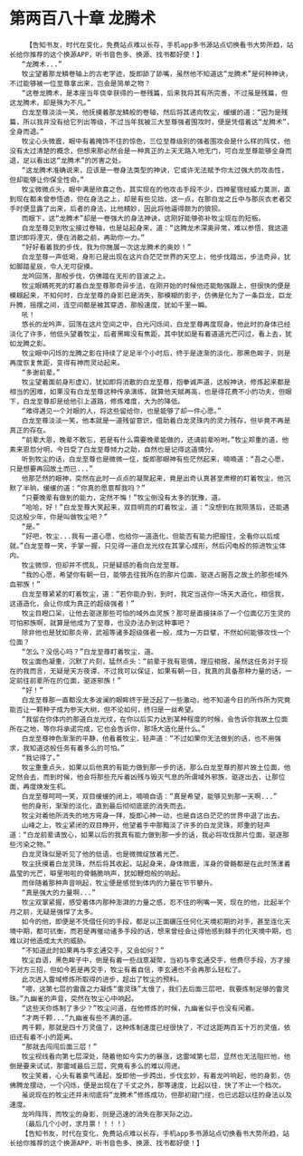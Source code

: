 # 第两百八十章 龙腾术
        【告知书友，时代在变化，免费站点难以长存，手机app多书源站点切换看书大势所趋，站长给你推荐的这个换源APP，听书音色多、换源、找书都好使！】
       “龙腾术...”
       牧尘望着那龙鳞卷轴上的古老字迹，旋即舔了舔嘴，虽然他不知道这“龙腾术”是何种神诀，不过能够被一位至尊拿出来，岂会是简单之物？
       “这卷龙腾术，是本座当年侥幸获得的一卷残篇，后来我将其有所完善，不过虽是残篇，但这龙腾术，却是殊为不凡。”
       白龙至尊淡淡一笑，他抚摸着那龙鳞般的卷轴，然后将其递向牧尘，缓缓的道：“因为是残篇，所以我并没有给它列出等级，不过当年我被三大至尊强者围攻时，便是凭借着这“龙腾术”，全身而退。”
       牧尘心头微震，眼中有着掩饰不住的惊色，三位至尊级别的强者围攻会是什么样的阵仗，他没有太过清楚的概念，但想来那必然会是一种真正的上天无路入地无门，可白龙至尊能够全身而退，足以看出这“龙腾术”的厉害之处。
       “这龙腾术准确说来，应该是一卷身法类型的神诀，它或许无法赋予你太过强大的攻击性，但却能够让你保全性命。”
       牧尘微微点头，眼中满是欣喜之色，其实现在的他攻击手段不少，四神星宿经威力莫测，直到现在都未曾参悟透，但在身法之上，却是有些见拙，这一点，在那白龙之丘中与那灰衣老者交手时便显露了出来，后者的身法，比他精妙，因此将他逼得颇为的狼狈。
       而眼下，这“龙腾术”却是一卷强大的身法神诀，这刚好能够弥补牧尘现在的短板。
       白龙至尊见到牧尘接过卷轴，也是站起身来，道：“这腾龙术深奥异常，难以参悟，我这道意识即将湮灭，便在消散之前，再助你一力。”
       “好好看着我的步伐，我为你施展一次这龙腾术的奥妙！”
       白龙至尊一声低喝，身形已是出现在这片白茫茫世界的天空上，他步伐踏出，步法奇异，犹如脚踏星辰，令人无可捉摸。
       龙吟回荡，那般步伐，仿佛踏在无形的音波之上。
       牧尘眼睛死死的盯着白龙至尊那奇异步法，在刚开始的时候他还能勉强跟上，但很快的便是模糊起来，不知何时，白龙至尊的身影已是消失，那模糊的影子，仿佛是化为了一条巨龙，巨龙升腾，摇摆之间，连空间都是被其穿透，那般速度，犹如千里一瞬。
       吼！
       悠长的龙吟声，回荡在这片空间之中，白光闪烁间，白龙至尊再度现身，他此时的身体已经淡化了许多，他低头望着牧尘，后者黑眸没有焦距，其中犹如是有着道道光芒闪过，看上去，犹如龙腾之影。
       牧尘眼中闪烁的龙腾之影在持续了足足半个小时后，终于是逐渐的淡化，那黑色眸子，则是再度恢复焦距，变得有神而灵动起来。
       “多谢前辈。”
       牧尘望着面前身形虚幻，犹如即将消散的白龙至尊，抱拳诚声道，这般神诀，修炼起来都是相当的困难，如果没有白龙至尊这种传承演练，就算他天赋再高，也是得花费不小的功夫，但眼下，白龙至尊却是给他引上道路，修炼难度，大为的降低。
       “难得遇见一个对眼的人，将这些留给你，也是能够了却一件心愿。”
       白龙至尊淡淡一笑，他本就是一道残留意识，借助着白龙灵珠内的灵力残存，但毕竟不再是真正的存在。
       “前辈大恩，晚辈不敢忘，若是有什么需要晚辈能做的，还请前辈吩咐。”牧尘郑重的道，他素来恩怨分明，今日受了白龙至尊倾力之助，自然也是记得这道情分。
       听到牧尘的话，白龙至尊也是微微一怔，旋即那眼神有些茫然起来，喃喃道：“吾之心愿，只是想要再回故土而已...”
       他那茫然的眼神，突然在此时一点点的凝聚起来，竟是出奇认真甚至肃穆的盯着牧尘，他沉默了半晌，缓缓的道：“你真的愿意帮我吗？”
       “只要晚辈有做到的能力，定然不悔！”牧尘倒没有太多的犹豫，道。
       “哈哈，好！”白龙至尊大笑起来，双目明亮的盯着牧尘，道：“没想到在我陨落后，还能遇见这般少年，你是叫做牧尘吧？”
       “是。”
       “好吧，牧尘...我有一道心愿，也给你一道造化，但能否有能力把握住，全看你以后成就。”白龙至尊一笑，手掌一握，只见得一道白龙光纹在其掌心成形，然后闪电般的掠进牧尘体内。
       牧尘微惊，但却并不慌乱，只是疑惑的看向白龙至尊。
       “我的心愿，希望你有朝一日，能够去往我所在的那片位面，驱逐占据吾之故土的那些域外血邪族！”
       白龙至尊紧紧的盯着牧尘，道：“若你能办到，到时，我定当送你一场天大造化，相信我，这道造化，会让你成为真正的超级强者！”
       牧尘目瞪口呆，让他去驱逐那些可怕的域外血灵族？那可是直接抹杀了一个位面亿万生灵的可怕邪族啊，就算是他成为了至尊，也没办法办到这种事吧？
       除非他也是犹如那炎帝，武祖等诸多超级强者一般，成为一方巨擘，不然如何能够攻伐一个位面？
       “怎么？没信心吗？”白龙至尊盯着牧尘，道。
       牧尘面色凝重，沉默了片刻，猛然点头：“前辈于我有恩情，理应相报，虽然这任务对于现在的我而言，无疑是天方夜谭，不过我可以保证，如果有朝一日，我真的具备那种力量的话，一定前往前辈所在的位面，驱逐邪族！”
       “好！”
       白龙至尊那一直都没太多波澜的眼眸终于是泛起了一些激动，他不知道今日的所作所为究竟能否让一颗种子成为参天大树，但不论如何，终归是一丝希望。
       “我留在你体内的那道白龙光纹，在你以后实力达到某种程度的时候，会告诉你我故土位面所在之地，等你将承诺完成，它也会告诉你，那场大造化是什么。”
       白龙至尊神色渐渐的平静，他看着牧尘，轻声道：“不过如果你无法做到的话，也不用强求，我知道这般任务有着多么的可怕。”
       “我记得了。”
       牧尘重重点头，如果以后他真的有能力做到那一步的话，那么白龙至尊的那片故土位面，他定然会去，而到时候，他会将那些充斥着凶残与毁灭气息的所谓域外邪族，驱逐出去，让那位面，再度焕发生机。
       白龙至尊呵呵一笑，双目缓缓的闭上，喃喃自语：“真是希望，能够见到那一天啊...”
       他的身形，渐渐的淡化，直到最后彻彻底底的消失而去。
       牧尘对着他所消失的地方弯身一拜，旋即心神一动，也是自这白茫茫的世界中退了出去。
       山峰之上，牧尘紧闭的双目睁开，他望着手中那黯淡了许多的白龙灵珠，郑重的轻声道：“白龙前辈请放心，如果以后的我真有能力做到那一步的话，我必将攻伐那片位面，驱逐那些污染之物。”
       白龙灵珠似是听见了他的低语，也是微微绽放着光芒。
       牧尘抚摸着白龙灵珠，然后将其收起，站起身来，身体微震，浑身的骨骼都是在此时荡漾着晶莹的光芒，噼里啪啦的骨骼脆响声，犹如鞭炮般的响起。
       而伴随着那种声音响起，牧尘便是感觉到体内的力量在节节攀升。
       “真是强大的力量啊...”
       牧尘双掌紧握，感受着体内那种澎湃的力量之感，忍不住的咧嘴一笑，现在的他，比起半个月之前，无疑是强悍了太多。
       如今的他，即便是不凭借任何的手段，都足以正面碾压任何化天境初期的对手，甚至连化天境中期，都可抗衡，而若是再催动诸多手段的话，想来曾经会让得他感到棘手的化天境中期，也难以对他造成太大的威胁。
       “不知道此时如果再与李玄通交手，又会如何？”
       牧尘自语，黑色眸子中，倒是有着一些战意凝聚，当初与李玄通交手，他费尽手段，方才接下对方三招，但如今若是再交手，牧尘有着自信，李玄通也不会再那么轻松了。
       此次进入雷域修炼所取得的进步，超出了牧尘的预料。
       “喂，这第七层的雷霆之力凝炼“雷灵珠”太慢了，我们去后面三层吧，我要炼制足够的雷灵珠。”九幽雀的声音，突然在牧尘心中响起。
       “这些天你炼制了多少？”牧尘问道，在他修炼的时候，九幽雀似乎也没有闲着。
       “才两千颗...”九幽雀有些不满的道。
       两千颗，那就是四十万灵值了，这种炼制速度已经很快了，不过这距两百五十万的灵值，依旧还有着不小的距离。
       “那就去闯闯后面三层！”
       牧尘视线看向第七层深处，随着他如今实力的暴涨，这雷域第七层，显然也无法阻拦他，他倒是要来试试，那雷域最后三层，究竟有多么的难以闯进。
       牧尘笑着，心头有着豪气涌起，旋即他一步跨出，步伐玄妙，有着龙吟响起，他的身影，仿佛腾龙摆动，一个闪烁，便是出现在了千丈之外，那等速度，比起以往，快了不止一个档次。
       虽说现在的牧尘还并未彻底将“龙腾术”修炼成功，但那初窥门径，也已远超以往的身法以及速度。
       龙吟阵阵，而牧尘的身影，则是迅速的消失在那天际之边。
       （最后几个小时，求月票！！！！）
       【告知书友，时代在变化，免费站点难以长存，手机app多书源站点切换看书大势所趋，站长给你推荐的这个换源APP，听书音色多、换源、找书都好使！】